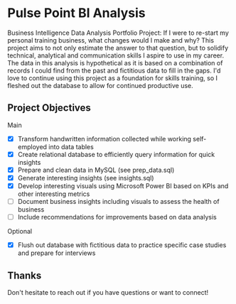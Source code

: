 # Pulse Point BI Analysis

Business Intelligence Data Analysis Portfolio Project: If I were to re-start my personal training business, what changes would I make and why? This project aims to not only estimate the answer to that question, but to solidify technical, analytical and communication skills I aspire to use in my career. The data in this analysis is hypothetical as it is based on a combination of records I could find from the past and fictitious data to fill in the gaps. I'd love to continue using this project as a foundation for skills training, so I fleshed out the database to allow for continued productive use.

## Project Objectives

Main

- [x] Transform handwritten information collected while working self-employed into data tables
- [x] Create relational database to efficiently query information for quick insights
- [x] Prepare and clean data in MySQL (see prep_data.sql)
- [x] Generate interesting insights (see insights.sql)
- [x] Develop interesting visuals using Microsoft Power BI based on KPIs and other interesting metrics
- [ ] Document business insights including visuals to assess the health of business
- [ ] Include recommendations for improvements based on data analysis

Optional

- [x] Flush out database with fictitious data to practice specific case studies and prepare for interviews

## Thanks

Don't hesitate to reach out if you have questions or want to connect!
